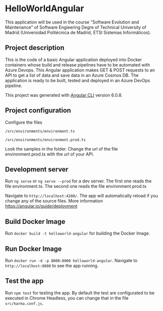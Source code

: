 # HelloWorldAngular

This application will be used in the course "Software Evolution and Maintenance" of Software Engieering Degre of Technical University of Madrid (Universidad Politécnica de Madrid, ETSI Sistemas Informáticos).

## Project description

This is the code of a basic Angular application deployed into Docker containers whose build and release pipelines have to be automated   with Azure Devops. This Angular application makes GET & POST requests to an API to get a list of data and save data in an Azure Cosmos DB. The application is ready to be built, tested and deployed in an Azure DevOps pipeline.

This project was generated with [Angular CLI](https://github.com/angular/angular-cli) version 6.0.8.

## Project configuration

Configure the files 

`/src/environments/environment.ts`

`/src/environments/environment.prod.ts`

Look the samples in the folder. Change the url of the file environment.prod.ts with the url of your API. 

## Development server

Run `ng serve` or `ng serve --prod` for a dev server. The first one reads the file environment.ts. The second one reads the file environment.prod.ts

Navigate to `http://localhost:4200/`. The app will automatically reload if you change any of the source files. More information https://angular.io/guide/deployment

## Build Docker Image

Run `docker build -t helloworld-angular` for building the Docker Image.

## Run Docker Image 

Run `docker run -d -p 8000:8000 helloworld-angular`. Navigate to `http://localhost:8000` to see the app running.

## Test the app

Run `npm test` for testing the app. By default the test are configurated to be executed in Chrome Headless, you can change that in the file `src/karma.conf.js`.
